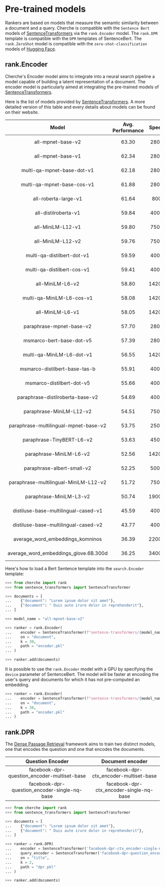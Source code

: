 # Pre-trained models

Rankers are based on models that measure the semantic similarity between a document and a query. Cherche is compatible with the `Sentence Bert` models of [SentenceTransformers](https://www.sbert.net/docs/pretrained_models.html) via the `rank.Encoder` model. The `rank.DPR` template is compatible with the `DPR` templates of SentenceBert. The `rank.ZeroShot` model is compatible with the `zero-shot-classification` models of [Hugging Face](https://huggingface.co/models?pipeline_tag=zero-shot-classification&sort=downloads).

## rank.Encoder

Cherche's Encoder model aims to integrate into a neural search pipeline a model capable of building a latent representation of a document. The encoder model is particularly aimed at integrating the pre-trained models of [SentenceTransformers](https://www.sbert.net/docs/pretrained_models.html).

Here is the list of models provided by [SentenceTransformers](https://www.sbert.net/docs/pretrained_models.html). A more detailed version of this table and every details about models can be found on their website.

|                                          Model                                      |                      Avg. Performance                       |                      Speed                       |                      Model Size                       |
|:---------------------------------------------------------------------------------------:|:-----------------------------------------------------------:|:------------------------------------------------:|:-----------------------------------------------------:|
|                                    all-mpnet-base-v2                                    |                            63.30                            |                       2800                       |                         418 MB                        |
|                                    all-mpnet-base-v1                                    |                            62.34                            |                       2800                       |                         418 MB                        |
|                                multi-qa-mpnet-base-dot-v1                               |                            62.18                            |                       2800                       |                         418 MB                        |
|                                multi-qa-mpnet-base-cos-v1                               |                            61.88                            |                       2800                       |                         418 MB                        |
|                                   all-roberta-large-v1                                  |                            61.64                            |                        800                       |                        1355 MB                        |
|                                   all-distilroberta-v1                                  |                            59.84                            |                       4000                       |                         292 MB                        |
|                                    all-MiniLM-L12-v1                                    |                            59.80                            |                       7500                       |                         118 MB                        |
|                                    all-MiniLM-L12-v2                                    |                            59.76                            |                       7500                       |                         118 MB                        |
|                                multi-qa-distilbert-dot-v1                               |                            59.59                            |                       4000                       |                         253 MB                        |
|                                multi-qa-distilbert-cos-v1                               |                            59.41                            |                       4000                       |                         253 MB                        |
|                                     all-MiniLM-L6-v2                                    |                            58.80                            |                       14200                      |                         80 MB                         |
|                                multi-qa-MiniLM-L6-cos-v1                                |                            58.08                            |                       14200                      |                         80 MB                         |
|                                     all-MiniLM-L6-v1                                    |                            58.05                            |                       14200                      |                         80 MB                         |
|                                 paraphrase-mpnet-base-v2                                |                            57.70                            |                       2800                       |                         418 MB                        |
|                                 msmarco-bert-base-dot-v5                                |                            57.39                            |                       2800                       |                         418 MB                        |
|                                multi-qa-MiniLM-L6-dot-v1                                |                            56.55                            |                       14200                      |                         80 MB                         |
|                              msmarco-distilbert-base-tas-b                              |                            55.91                            |                       4000                       |                         253 MB                        |
|                                msmarco-distilbert-dot-v5                                |                            55.66                            |                       4000                       |                         253 MB                        |
|                             paraphrase-distilroberta-base-v2                            |                            54.69                            |                       4000                       |                         292 MB                        |
|                                 paraphrase-MiniLM-L12-v2                                |                            54.51                            |                       7500                       |                         118 MB                        |
|                          paraphrase-multilingual-mpnet-base-v2                          |                            53.75                            |                       2500                       |                         969 MB                        |
|                                paraphrase-TinyBERT-L6-v2                                |                            53.63                            |                       4500                       |                         238 MB                        |
|                                 paraphrase-MiniLM-L6-v2                                 |                            52.56                            |                       14200                      |                         80 MB                         |
|                                paraphrase-albert-small-v2                               |                            52.25                            |                       5000                       |                         43 MB                         |
|                          paraphrase-multilingual-MiniLM-L12-v2                          |                            51.72                            |                       7500                       |                         418 MB                        |
|                                 paraphrase-MiniLM-L3-v2                                 |                            50.74                            |                       19000                      |                         61 MB                         |
|                           distiluse-base-multilingual-cased-v1                          |                            45.59                            |                       4000                       |                         482 MB                        |
|                           distiluse-base-multilingual-cased-v2                          |                            43.77                            |                       4000                       |                         482 MB                        |
|                             average_word_embeddings_komninos                            |                            36.39                            |                       22000                      |                         237 MB                        |
|                          average_word_embeddings_glove.6B.300d                          |                            36.25                            |                       34000                      |                         422 MB                        |

Here's how to load a Bert Sentence template into the `search.Encoder` template:

```python
>>> from cherche import rank
>>> from sentence_transformers import SentenceTransformer

>>> documents = [
...    {"document": "Lorem ipsum dolor sit amet"},
...    {"document": " Duis aute irure dolor in reprehenderit"},
... ]

>>> model_name = "all-mpnet-base-v2"

>>> ranker = rank.Encoder(
...    encoder = SentenceTransformer(f"sentence-transformers/{model_name}").encode,
...    on = "document",
...    k = 30,
...    path = "encoder.pkl"
... )

>>> ranker.add(documents)
```

It is possible to use the `rank.Encoder` model with a GPU by specifying the `device` parameter of SentenceBert. The model will be faster at encoding the user's query and documents for which it has not pre-computed an embedding.

```python
>>> ranker = rank.Encoder(
...    encoder = SentenceTransformer(f"sentence-transformers/{model_name}", device='cuda').encode,
...    on = "document",
...    k = 30,
...    path = "encoder.pkl"
... )
```

## rank.DPR

The [Dense Passage Retrieval](https://arxiv.org/abs/2004.04906) framework aims to train two distinct models, one that encodes the question and one that encodes the documents.

|               Question Encoder               |             Document encoder            |
|:--------------------------------------------:|:---------------------------------------:|
|  facebook-dpr-question_encoder-multiset-base |  facebook-dpr-ctx_encoder-multiset-base |
| facebook-dpr-question_encoder-single-nq-base | facebook-dpr-ctx_encoder-single-nq-base |

```python
>>> from cherche import rank
>>> from sentence_transformers import SentenceTransformer

>>> documents = [
...    {"document": "Lorem ipsum dolor sit amet"},
...    {"document": " Duis aute irure dolor in reprehenderit"},
... ]

>>> ranker = rank.DPR(
...    encoder = SentenceTransformer('facebook-dpr-ctx_encoder-single-nq-base').encode,
...    query_encoder = SentenceTransformer('facebook-dpr-question_encoder-single-nq-base').encode,
...    on = "title",
...    k = 2,
...    path = "dpr.pkl"
... )

>>> ranker.add(documents)
```
